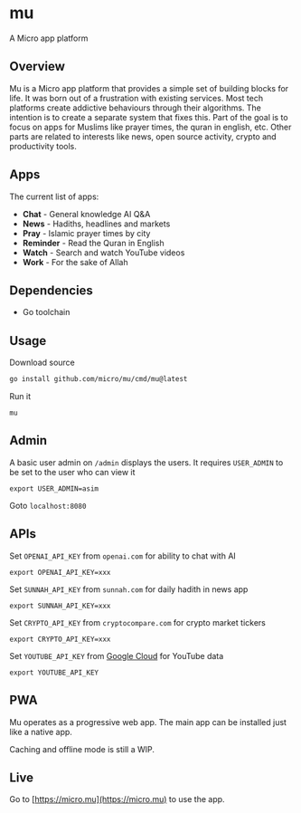 # mu

A Micro app platform

## Overview

Mu is a Micro app platform that provides a simple set of building blocks for life. It was born out of a frustration with existing services. Most tech platforms create addictive behaviours through their algorithms. The intention is to create a separate system that fixes this. Part of the goal is to focus on apps for Muslims like prayer times, the quran in english, etc. Other parts are related to interests like news, open source activity, crypto and productivity tools.

## Apps

The current list of apps:

- **Chat** - General knowledge AI Q&A
- **News** - Hadiths, headlines and markets
- **Pray** - Islamic prayer times by city 
- **Reminder** - Read the Quran in English
- **Watch** - Search and watch YouTube videos
- **Work** - For the sake of Allah 
  
## Dependencies

- Go toolchain

## Usage

Download source

```bash
go install github.com/micro/mu/cmd/mu@latest
```

Run it

```
mu
```

## Admin

A basic user admin on `/admin` displays the users. It requires `USER_ADMIN` to be set to the user who can view it

```
export USER_ADMIN=asim
```

Goto `localhost:8080`
## APIs

Set `OPENAI_API_KEY` from `openai.com` for ability to chat with AI

```
export OPENAI_API_KEY=xxx
```

Set `SUNNAH_API_KEY` from `sunnah.com` for daily hadith in news app

```
export SUNNAH_API_KEY=xxx
```

Set `CRYPTO_API_KEY` from `cryptocompare.com` for crypto market tickers

```
export CRYPTO_API_KEY=xxx
```

Set `YOUTUBE_API_KEY` from [Google Cloud](https://console.cloud.google.com/apis/api/youtube.googleapis.com/credentials) for YouTube data

```
export YOUTUBE_API_KEY
```

## PWA

Mu operates as a progressive web app. The main app can be installed just like a native app. 

Caching and offline mode is still a WIP.

## Live

Go to [https://micro.mu](https://micro.mu) to use the app.
